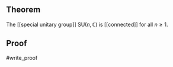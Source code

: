 ## Theorem
The [[special unitary group]] $\text{SU}(n,\mathbb C)$ is [[connected]] for all $n\geq 1$. 
## Proof
#write_proof 